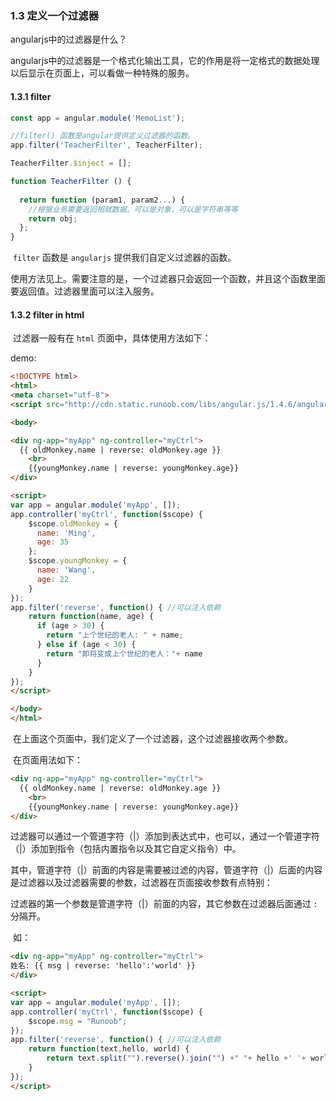 ### 1.3 定义一个过滤器

angularjs中的过滤器是什么？

angularjs中的过滤器是一个格式化输出工具，它的作用是将一定格式的数据处理以后显示在页面上，可以看做一种特殊的服务。



#### 1.3.1 filter

```javascript
const app = angular.module('MemoList');

//filter() 函数是angular提供定义过滤器的函数。
app.filter('TeacherFilter', TeacherFilter);

TeacherFilter.$inject = [];

function TeacherFilter () {
  
  return function (param1, param2...) {
    //根据业务需要返回相就数据。可以是对象，可以是字符串等等
    return obj;
  };
}
```

​	`filter` 函数是   `angularjs` 提供我们自定义过滤器的函数。

​	使用方法见上。需要注意的是，一个过滤器只会返回一个函数，并且这个函数里面要返回值。过滤器里面可以注入服务。

#### 1.3.2 filter in html

​	过滤器一般有在   `html` 页面中，具体使用方法如下：

demo:

```html
<!DOCTYPE html>
<html>
<meta charset="utf-8">
<script src="http://cdn.static.runoob.com/libs/angular.js/1.4.6/angular.min.js"></script>

<body>

<div ng-app="myApp" ng-controller="myCtrl">
  {{ oldMonkey.name | reverse: oldMonkey.age }}
  	<br>
	{{youngMonkey.name | reverse: youngMonkey.age}}
</div>

<script>
var app = angular.module('myApp', []);
app.controller('myCtrl', function($scope) {
    $scope.oldMonkey = {
      name: 'Ming',
      age: 35
    };
  	$scope.youngMonkey = {
      name: 'Wang',
      age: 22
    }
});
app.filter('reverse', function() { //可以注入依赖
    return function(name, age) {
      if (age > 30) {
        return "上个世纪的老人: " + name;
      } else if (age < 30) {
        return "即将变成上个世纪的老人："+ name
      }
    }
});
</script>

</body>
</html>
```

​	在上面这个页面中，我们定义了一个过滤器，这个过滤器接收两个参数。

​	在页面用法如下：

```html
<div ng-app="myApp" ng-controller="myCtrl">
  {{ oldMonkey.name | reverse: oldMonkey.age }}
  	<br>
	{{youngMonkey.name | reverse: youngMonkey.age}}
</div>
```

​	过滤器可以通过一个管道字符（|）添加到表达式中，也可以，通过一个管道字符（|）添加到指令（包括内置指令以及其它自定义指令）中。

​	其中，管道字符（|）前面的内容是需要被过滤的内容，管道字符（|）后面的内容是过滤器以及过滤器需要的参数，过滤器在页面接收参数有点特别：

​	过滤器的第一个参数是管道字符（|）前面的内容，其它参数在过滤器后面通过   `:` 分隔开。

​	如：

```html
<div ng-app="myApp" ng-controller="myCtrl">
姓名: {{ msg | reverse: 'hello':'world' }}
</div>

<script>
var app = angular.module('myApp', []);
app.controller('myCtrl', function($scope) {
    $scope.msg = "Runoob";
});
app.filter('reverse', function() { //可以注入依赖
    return function(text,hello, world) {
        return text.split("").reverse().join("") +" "+ hello +' '+ world;
    }
});
</script>
```

